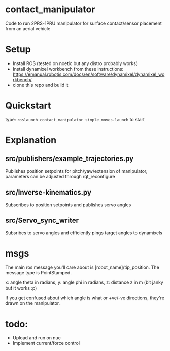 # contact_manipulator
Code to run 2PRS-1PRU manipulator for surface contact/sensor placement from an aerial vehicle
# Setup
- Install ROS (tested on noetic but any distro probably works)
- Install dynamixel workbench from these instructions: https://emanual.robotis.com/docs/en/software/dynamixel/dynamixel_workbench/
- clone this repo and build it
# Quickstart
type: ```roslaunch contact_manipulator simple_moves.launch``` to start
# Explanation
## src/publishers/example_trajectories.py
Publishes position setpoints for pitch/yaw/extension of manipulator, parameters can be adjusted through rqt_reconfigure
## src/Inverse-kinematics.py
Subscribes to position setpoints and publishes servo angles
## src/Servo_sync_writer
Subsribes to servo angles and efficiently pings target angles to dynamixels
# msgs
The main ros message you'll care about is [robot_name]/tip_position. The message type is PointStamped.

x: angle theta in radians, y: angle phi in radians, z: distance z in m
(bit janky but it works :p)

If you get confused about which angle is what or +ve/-ve directions, they're drawn on the manipulator.
# todo:
- Upload and run on nuc
- Implement current/force control
